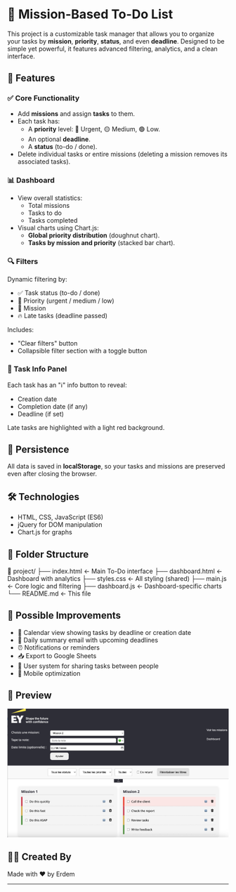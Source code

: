 # 📝 Mission-Based To-Do List

This project is a customizable task manager that allows you to organize your tasks by **mission**, **priority**, **status**, and even **deadline**. Designed to be simple yet powerful, it features advanced filtering, analytics, and a clean interface.

## 🚀 Features

### ✅ Core Functionality

- Add **missions** and assign **tasks** to them.
- Each task has:
  - A **priority** level: 🔴 Urgent, 🟡 Medium, 🟢 Low.
  - An optional **deadline**.
  - A **status** (to-do / done).
- Delete individual tasks or entire missions (deleting a mission removes its associated tasks).

### 📊 Dashboard

- View overall statistics:
  - Total missions
  - Tasks to do
  - Tasks completed
- Visual charts using Chart.js:
  - **Global priority distribution** (doughnut chart).
  - **Tasks by mission and priority** (stacked bar chart).

### 🔍 Filters

Dynamic filtering by:

- ✅ Task status (to-do / done)
- 🎯 Priority (urgent / medium / low)
- 🎯 Mission
- 🔥 Late tasks (deadline passed)

Includes:

- "Clear filters" button
- Collapsible filter section with a toggle button

### 🧠 Task Info Panel

Each task has an "ℹ️" info button to reveal:

- Creation date
- Completion date (if any)
- Deadline (if set)

Late tasks are highlighted with a light red background.

## 💾 Persistence

All data is saved in **localStorage**, so your tasks and missions are preserved even after closing the browser.

## 🛠 Technologies

- HTML, CSS, JavaScript (ES6)
- jQuery for DOM manipulation
- Chart.js for graphs

## 📂 Folder Structure

📁 project/
├── index.html ← Main To-Do interface
├── dashboard.html ← Dashboard with analytics
├── styles.css ← All styling (shared)
├── main.js ← Core logic and filtering
├── dashboard.js ← Dashboard-specific charts
└── README.md ← This file


## 🔮 Possible Improvements

- 📅 Calendar view showing tasks by deadline or creation date
- 📧 Daily summary email with upcoming deadlines
- ⏰ Notifications or reminders
- 📥 Export to Google Sheets
- 👥 User system for sharing tasks between people
- 📱 Mobile optimization

## 📸 Preview

![Preview Screenshot](screenshot.png)

## 🧑‍💻 Created By

Made with ❤️ by Erdem

---
